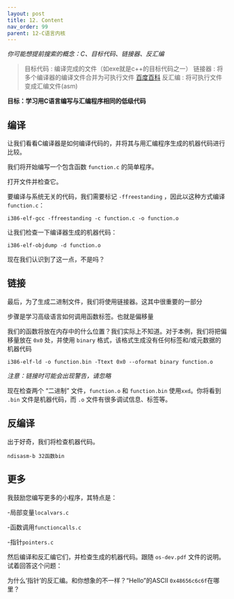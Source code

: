 ```yaml
---
layout: post
title: 12. Content
nav_order: 99
parent: 12-C语言内核
---
```

*你可能想提前搜索的概念：C、目标代码、链接器、反汇编*

> 目标代码 : 编译完成的文件（如exe就是c++的目标代码之一）
> 链接器 : 将多个编译器的编译文件合并为可执行文件 [百度百科](https://baike.baidu.com/item/%E9%93%BE%E6%8E%A5%E5%99%A8/10853221#%E7%AE%80%E4%BB%8B)
> 反汇编 : 将可执行文件变成汇编文件(asm)

**目标：学习用C语言编写与汇编程序相同的低级代码**

编译
-------

让我们看看C编译器是如何编译代码的，并将其与用汇编程序生成的机器代码进行比较。

我们将开始编写一个包含函数 `function.c` 的简单程序。

打开文件并检查它。

要编译与系统无关的代码，我们需要标记 `-ffreestanding` ，因此以这种方式编译 `function.c`：

`i386-elf-gcc -ffreestanding -c function.c -o function.o`

让我们检查一下编译器生成的机器代码：

`i386-elf-objdump -d function.o`

现在我们认识到了这一点，不是吗？



链接
----

最后，为了生成二进制文件，我们将使用链接器。这其中很重要的一部分

步骤是学习高级语言如何调用函数标签。也就是偏移量

我们的函数将放在内存中的什么位置？我们实际上不知道。对于本例，我们将把偏移量放在 `0x0` 处，并使用 `binary` 格式，该格式生成没有任何标签和/或元数据的机器代码

`i386-elf-ld -o function.bin -Ttext 0x0 --oformat binary function.o`

*注意：链接时可能会出现警告，请忽略*

现在检查两个 “二进制” 文件，`function.o` 和 `function.bin` 使用`xxd`。你将看到 `.bin` 文件是机器代码，而 `.o` 文件有很多调试信息、标签等。



反编译
---------

出于好奇，我们将检查机器代码。

`ndisasm-b 32函数bin`



更多
----

我鼓励您编写更多的小程序，其特点是：


-局部变量`localvars.c`

-函数调用`functioncalls.c`

-指针`pointers.c`

然后编译和反汇编它们，并检查生成的机器代码。跟随 `os-dev.pdf` 文件的说明。试着回答这个问题：

为什么‘指针’的反汇编。和你想象的不一样？“Hello”的ASCII `0x48656c6c6f`在哪里？